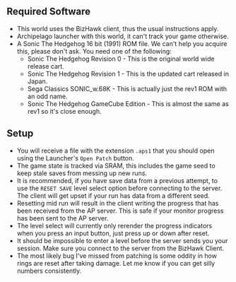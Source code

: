 ## Required Software

- This world uses the BizHawk client, thus the usual instructions apply.
- Archipelago launcher with this world, it can't track your game otherwise.
- A Sonic The Hedgehog 16 bit (1991) ROM file.  We can't help you acquire this, please don't ask. You need one of the following:
    - Sonic The Hedgehog Revision 0 - This is the original world wide release cart.
    - Sonic The Hedgehog Revision 1 - This is the updated cart released in Japan.
    - Sega Classics SONIC_w.68K - This is actually just the rev1 ROM with an odd name.
    - Sonic The Hedgehog GameCube Edition - This is almost the same as rev1 so it's close enough.

## Setup

- You will receive a file with the extension `.aps1` that you should open using the Launcher's `Open Patch` button.
- The game state is tracked via SRAM, this includes the game seed to keep stale saves from messing up new runs.
- It is recommended, if you have save data from a previous attempt, to use the `RESET SAVE` level select option before connecting to the server.  The client will get upset if your run has data from a different seed.
- Resetting mid run will result in the client writing the progress that has been received from the AP server.  This is safe if your monitor progress has been sent to the AP server.
- The level select will currently only rerender the progress indicators when you press an input button, just press up or down after reset.
- It should be impossible to enter a level before the server sends you your session.  Make sure you connect to the server from the BizHawk Client.
- The most likely bug I've missed from patching is some oddity in how rings are reset after taking damage.  Let me know if you can get silly numbers consistently.